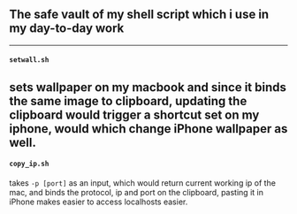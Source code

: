 ## The safe vault of my shell script which i use in my day-to-day work
---
#### ``setwall.sh``

sets wallpaper on my macbook and since it binds the same image to clipboard, updating the clipboard would trigger a shortcut set on my iphone, would which change iPhone wallpaper as well.
---
#### ``copy_ip.sh`` 

takes ``` -p [port] ``` as an input, which would return current working ip of the mac, and binds the protocol, ip and port on the clipboard, pasting it in iPhone makes easier to access localhosts easier.
